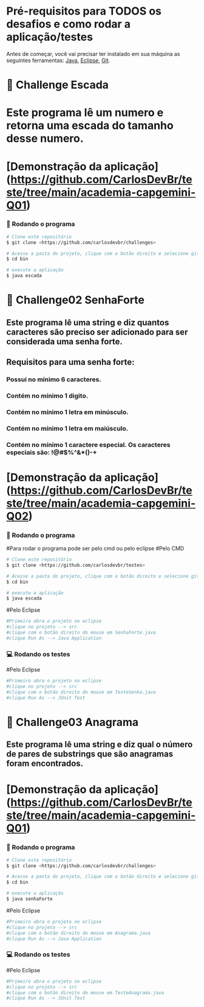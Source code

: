 # Pré-requisitos para TODOS os desafios e como rodar a aplicação/testes
Antes de começar, você vai precisar ter instalado em sua máquina as seguintes ferramentas:
[Java](https://www.oracle.com/java/technologies/downloads/), [Eclipse](https://www.eclipse.org/downloads/packages/), [Git](https://git-scm.com).
#
# 🚀 Challenge Escada

# Este programa lê um numero e retorna uma escada do tamanho desse numero.

# [Demonstração da aplicação] (https://github.com/CarlosDevBr/teste/tree/main/academia-capgemini-Q01)
 

### 🎲 Rodando o programa

```bash
# Clone este repositório
$ git clone <https://github.com/carlosdevbr/challenges>

# Acesse a pasta do projeto, clique com o botão direito e selecione git Bash Here
$ cd bin

# execute a aplicação
$ java escada
```
#


# 🚀 Challenge02 SenhaForte

## Este programa lê uma string e diz quantos caracteres são preciso ser adicionado para ser considerada uma senha forte.
## Requisitos para uma senha forte:
### Possui no mínimo 6 caracteres.
### Contém no mínimo 1 digito.
### Contém no mínimo 1 letra em minúsculo.
### Contém no mínimo 1 letra em maiúsculo.
### Contém no mínimo 1 caractere especial. Os caracteres especiais são: !@#$%^&*()-+
 
# [Demonstração da aplicação] (https://github.com/CarlosDevBr/teste/tree/main/academia-capgemini-Q02)

### 🎲 Rodando o programa
#Para rodar o programa pode ser pelo cmd ou pelo eclipse
#Pelo CMD
```bash
# Clone este repositório
$ git clone <https://github.com/carlosdevbr/testes>

# Acesse a pasta do projeto, clique com o botão direito e selecione git Bash Here
$ cd bin

# execute a aplicação
$ java escada
```
#Pelo Eclipse
```bash
#Primeiro abra o projeto no eclipse
#clique no projeto --> src
#clique com o botão direito do mouse em SenhaForte.java
#clique Run As --> Java Application
```
### 💻 Rodando os testes
#Pelo Eclipse
```bash
#Primeiro abra o projeto no eclipse
#clique no projeto --> src
#clique com o botão direito do mouse em TesteSenha.java
#clique Run As --> JUnit Test
```
#

# 🚀 Challenge03 Anagrama
 
## Este programa lê uma string e diz qual o número de pares de substrings que são anagramas foram encontrados.

# [Demonstração da aplicação] (https://github.com/CarlosDevBr/teste/tree/main/academia-capgemini-Q01)

### 🎲 Rodando o programa

```bash
# Clone este repositório
$ git clone <https://github.com/carlosdevbr/challenges>

# Acesse a pasta do projeto, clique com o botão direito e selecione git Bash Here
$ cd bin

# execute a aplicação
$ java senhaForte
```
#Pelo Eclipse
```bash
#Primeiro abra o projeto no eclipse
#clique no projeto --> src
#clique com o botão direito do mouse em Anagrama.java
#clique Run As --> Java Application
```

### 💻 Rodando os testes
#Pelo Eclipse
```bash
#Primeiro abra o projeto no eclipse
#clique no projeto --> src
#clique com o botão direito do mouse em TesteAnagrama.java
#clique Run As --> JUnit Test
```
